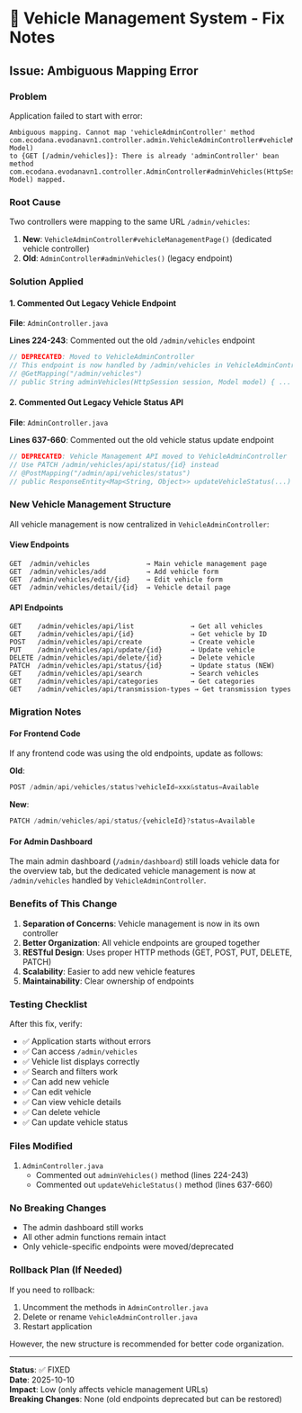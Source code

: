 # 🔧 Vehicle Management System - Fix Notes

## Issue: Ambiguous Mapping Error

### Problem
Application failed to start with error:
```
Ambiguous mapping. Cannot map 'vehicleAdminController' method
com.ecodana.evodanavn1.controller.admin.VehicleAdminController#vehicleManagementPage(HttpSession, Model)
to {GET [/admin/vehicles]}: There is already 'adminController' bean method
com.ecodana.evodanavn1.controller.AdminController#adminVehicles(HttpSession, Model) mapped.
```

### Root Cause
Two controllers were mapping to the same URL `/admin/vehicles`:
1. **New**: `VehicleAdminController#vehicleManagementPage()` (dedicated vehicle controller)
2. **Old**: `AdminController#adminVehicles()` (legacy endpoint)

### Solution Applied

#### 1. Commented Out Legacy Vehicle Endpoint
**File**: `AdminController.java`

**Lines 224-243**: Commented out the old `/admin/vehicles` endpoint
```java
// DEPRECATED: Moved to VehicleAdminController
// This endpoint is now handled by /admin/vehicles in VehicleAdminController
// @GetMapping("/admin/vehicles")
// public String adminVehicles(HttpSession session, Model model) { ... }
```

#### 2. Commented Out Legacy Vehicle Status API
**File**: `AdminController.java`

**Lines 637-660**: Commented out the old vehicle status update endpoint
```java
// DEPRECATED: Vehicle Management API moved to VehicleAdminController
// Use PATCH /admin/vehicles/api/status/{id} instead
// @PostMapping("/admin/api/vehicles/status")
// public ResponseEntity<Map<String, Object>> updateVehicleStatus(...) { ... }
```

### New Vehicle Management Structure

All vehicle management is now centralized in `VehicleAdminController`:

#### View Endpoints
```
GET  /admin/vehicles              → Main vehicle management page
GET  /admin/vehicles/add          → Add vehicle form
GET  /admin/vehicles/edit/{id}    → Edit vehicle form
GET  /admin/vehicles/detail/{id}  → Vehicle detail page
```

#### API Endpoints
```
GET    /admin/vehicles/api/list              → Get all vehicles
GET    /admin/vehicles/api/{id}              → Get vehicle by ID
POST   /admin/vehicles/api/create            → Create vehicle
PUT    /admin/vehicles/api/update/{id}       → Update vehicle
DELETE /admin/vehicles/api/delete/{id}       → Delete vehicle
PATCH  /admin/vehicles/api/status/{id}       → Update status (NEW)
GET    /admin/vehicles/api/search            → Search vehicles
GET    /admin/vehicles/api/categories        → Get categories
GET    /admin/vehicles/api/transmission-types → Get transmission types
```

### Migration Notes

#### For Frontend Code
If any frontend code was using the old endpoints, update as follows:

**Old**:
```javascript
POST /admin/api/vehicles/status?vehicleId=xxx&status=Available
```

**New**:
```javascript
PATCH /admin/vehicles/api/status/{vehicleId}?status=Available
```

#### For Admin Dashboard
The main admin dashboard (`/admin/dashboard`) still loads vehicle data for the overview tab, but the dedicated vehicle management is now at `/admin/vehicles` handled by `VehicleAdminController`.

### Benefits of This Change

1. **Separation of Concerns**: Vehicle management is now in its own controller
2. **Better Organization**: All vehicle endpoints are grouped together
3. **RESTful Design**: Uses proper HTTP methods (GET, POST, PUT, DELETE, PATCH)
4. **Scalability**: Easier to add new vehicle features
5. **Maintainability**: Clear ownership of endpoints

### Testing Checklist

After this fix, verify:
- ✅ Application starts without errors
- ✅ Can access `/admin/vehicles`
- ✅ Vehicle list displays correctly
- ✅ Search and filters work
- ✅ Can add new vehicle
- ✅ Can edit vehicle
- ✅ Can view vehicle details
- ✅ Can delete vehicle
- ✅ Can update vehicle status

### Files Modified

1. `AdminController.java`
   - Commented out `adminVehicles()` method (lines 224-243)
   - Commented out `updateVehicleStatus()` method (lines 637-660)

### No Breaking Changes

- The admin dashboard still works
- All other admin functions remain intact
- Only vehicle-specific endpoints were moved/deprecated

### Rollback Plan (If Needed)

If you need to rollback:
1. Uncomment the methods in `AdminController.java`
2. Delete or rename `VehicleAdminController.java`
3. Restart application

However, the new structure is recommended for better code organization.

---

**Status**: ✅ FIXED  
**Date**: 2025-10-10  
**Impact**: Low (only affects vehicle management URLs)  
**Breaking Changes**: None (old endpoints deprecated but can be restored)
